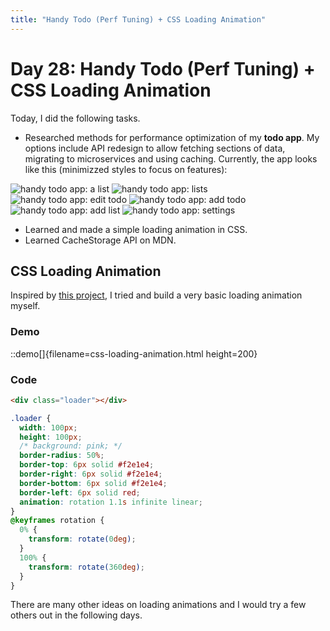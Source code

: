 ```yaml
---
title: "Handy Todo (Perf Tuning) + CSS Loading Animation"
---
```


# Day 28: Handy Todo (Perf Tuning) + CSS Loading Animation

Today, I did the following tasks.

- Researched methods for performance optimization of my **todo app**. My options include API redesign to allow fetching sections of data, migrating to microservices and using caching. Currently, the app looks like this (minimizzed styles to focus on features):

![handy todo app: a list](/images/day29-list.png#float)
![handy todo app: lists](/images/day29-lists.png#float)
![handy todo app: edit todo](/images/day29-edit-todo.png#float)
![handy todo app: add todo](/images/day29-add-todo.png#float)
![handy todo app: add list](/images/day29-add-list.png#float)
![handy todo app: settings](/images/day29-settings.png#float)

- Learned and made a simple loading animation in CSS.
- Learned CacheStorage API on MDN.

## CSS Loading Animation

Inspired by [this project](https://projects.lukehaas.me/css-loaders/), I tried and build a very basic loading animation myself.

### Demo

::demo[]{filename=css-loading-animation.html height=200}

### Code

```html
<div class="loader"></div>
```

```css
.loader {
  width: 100px;
  height: 100px;
  /* background: pink; */
  border-radius: 50%;
  border-top: 6px solid #f2e1e4;
  border-right: 6px solid #f2e1e4;
  border-bottom: 6px solid #f2e1e4;
  border-left: 6px solid red;
  animation: rotation 1.1s infinite linear;
}
@keyframes rotation {
  0% {
    transform: rotate(0deg);
  }
  100% {
    transform: rotate(360deg);
  }
}
```

There are many other ideas on loading animations and I would try a few others out in the following days.
